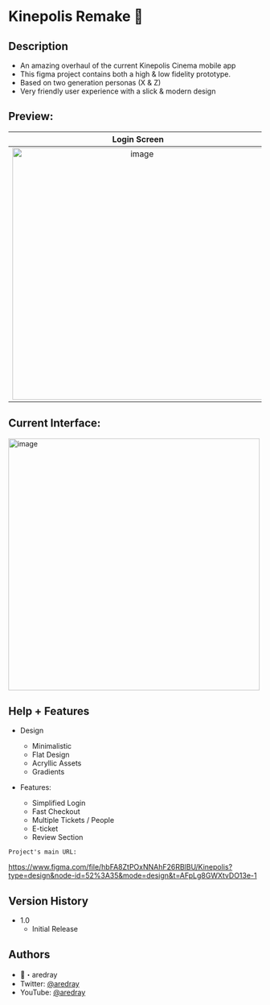 # Kinepolis Remake 📱

## Description

- An amazing overhaul of the current Kinepolis Cinema mobile app
- This figma project contains both a high & low fidelity prototype.
- Based on two generation personas (X & Z)
- Very friendly user experience with a slick & modern design
## Preview:

Login Screen             |  Home Screen          |  Seat Selection
:-------------------------:|:-------------------------:|:-------------------------:
<img src="https://prnt.sc/rLqQFBpWJkyO" alt="image" width="auto" height="500px">  |  <img src="https://i.ibb.co/JRKDYQp/Screenshot-5.jpg" alt="image" width="auto" height="500px">  |  <img src="https://i.ibb.co/Ypc7Sqc/Screenshot-6.jpg" alt="image" width="auto" height="500px">

## Current Interface:

<img src="https://i.ibb.co/YcD327B/app-screens2.png" alt="image" width="auto" height="500px">

## Help + Features

* Design
    * Minimalistic
    * Flat Design
    * Acryllic Assets
    * Gradients

* Features:
    * Simplified Login
    * Fast Checkout
    * Multiple Tickets / People
    * E-ticket
    * Review Section



```
Project's main URL:
```

https://www.figma.com/file/hbFA8ZtPOxNNAhF26RBlBU/Kinepolis?type=design&node-id=52%3A35&mode=design&t=AFpLg8GWXtvDO13e-1

## Version History

* 1.0
    * Initial Release

## Authors

* 👑・aredray
* Twitter: [@aredray](https://twitter.com/aredray)
* YouTube: [@aredray](https://www.youtube.com/@aredray)
